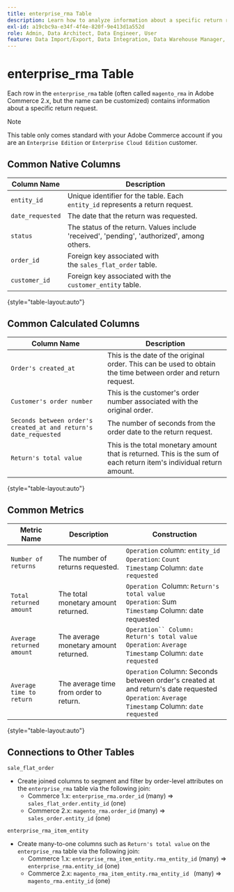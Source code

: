 ```yaml
---
title: enterprise_rma Table
description: Learn how to analyze information about a specific return request.
exl-id: a19cbc9a-e34f-4f4e-820f-9e413d1a552d
role: Admin, Data Architect, Data Engineer, User
feature: Data Import/Export, Data Integration, Data Warehouse Manager, Commerce Tables
---
```

# enterprise_rma Table

Each row in the `enterprise_rma` table (often called `magento_rma` in Adobe Commerce 2.x, but the name can be customized) contains information about a specific return request. 

>[!NOTE]
>
>This table only comes standard with your Adobe Commerce account if you are an `Enterprise Edition` or `Enterprise Cloud Edition` customer.

## Common Native Columns

|**Column Name**|**Description**|
|---|---|
|`entity_id`|Unique identifier for the table. Each `entity_id` represents a return request.|
|`date_requested`|The date that the return was requested.|
|`status`|The status of the return. Values include 'received', 'pending', 'authorized', among others.|
|`order_id`|Foreign key associated with the `sales_flat_order` table.|
|`customer_id`|Foreign key associated with the `customer_entity` table.|

{style="table-layout:auto"}

## Common Calculated Columns

|**Column Name**|**Description**|
|---|---|
|`Order's created_at`|This is the date of the original order. This can be used to obtain the time between order and return request.|
|`Customer's order number`|This is the customer's order number associated with the original order.|
|`Seconds between order's created_at and return's date_requested`|The number of seconds from the order date to the return request.|
|`Return's total value`|This is the total monetary amount that is returned. This is the sum of each return item's individual return amount.|

{style="table-layout:auto"}

## Common Metrics

|**Metric Name**|**Description**|**Construction**|
|---|---|---|
|`Number of returns`|The number of returns requested.|`Operation` column: `entity_id`<br>`Operation`: `Count`<br>`Timestamp` Column: `date requested`|
|`Total returned amount`|The total monetary amount returned.|`Operation `Column: `Return's total value`<br>`Operation`: Sum<br>`Timestamp` Column: date requested|
|`Average returned amount`|The average monetary amount returned.|`Operation`` Column: Return's total value`<br>`Operation`: `Average`<br>`Timestamp` Column: `date requested`|
|`Average time to return`|The average time from order to return.|`Operation` Column: Seconds between order's created at and return's date requested<br>`Operation`: `Average`<br>`Timestamp` Column: `date requested`|

{style="table-layout:auto"}

## Connections to Other Tables

`sale_flat_order`

* Create joined columns to segment and filter by order-level attributes on the `enterprise_rma` table via the following join:
    * Commerce 1.x: `enterprise_rma.order_id` (many) => `sales_flat_order.entity_id` (one)
    * Commerce 2.x: `magento_rma.order_id` (many) => `sales_order.entity_id` (one)

`enterprise_rma_item_entity`

* Create many-to-one columns such as `Return's total value` on the `enterprise_rma` table via the following join:
    * Commerce 1.x: `enterprise_rma_item_entity.rma_entity_id` (many) => `enterprise_rma.entity_id` (one)
    * Commerce 2.x: `magento_rma_item_entity.rma_entity_id ` (many) => `magento_rma.entity_id` (one)
